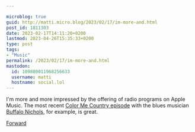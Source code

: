 ```yaml
---

microblog: true
guid: http://matti.micro.blog/2023/02/17/im-more-and.html
post_id: 1811303
date: 2023-02-17T14:11:20+0200
lastmod: 2023-04-26T15:35:33+0200
type: post
tags:
- "Music"
permalink: /2023/02/17/im-more-and.html
mastodon:
  id: 109880011968256633
  username: matti
  hostname: social.lol
---
```

I'm more and more impressed by the offering of radio programs on Apple Music. The most recent [Color Me Country episode](https://music.apple.com/us/station/buffalo-nichols/ra.1669383966) with the blues musician [Buffalo Nichols](https://www.buffalo-nichols.com), for example, is great.

[Forward](/2023/04/26/on-the-one.html)
